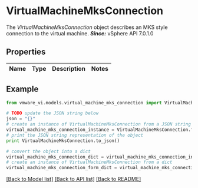 # VirtualMachineMksConnection

The *VirtualMachineMksConnection* object describes an MKS style connection to the virtual machine.  ***Since:*** vSphere API 7.0.1.0 

## Properties
Name | Type | Description | Notes
------------ | ------------- | ------------- | -------------

## Example

```python
from vmware_vi.models.virtual_machine_mks_connection import VirtualMachineMksConnection

# TODO update the JSON string below
json = "{}"
# create an instance of VirtualMachineMksConnection from a JSON string
virtual_machine_mks_connection_instance = VirtualMachineMksConnection.from_json(json)
# print the JSON string representation of the object
print VirtualMachineMksConnection.to_json()

# convert the object into a dict
virtual_machine_mks_connection_dict = virtual_machine_mks_connection_instance.to_dict()
# create an instance of VirtualMachineMksConnection from a dict
virtual_machine_mks_connection_form_dict = virtual_machine_mks_connection.from_dict(virtual_machine_mks_connection_dict)
```
[[Back to Model list]](../README.md#documentation-for-models) [[Back to API list]](../README.md#documentation-for-api-endpoints) [[Back to README]](../README.md)


